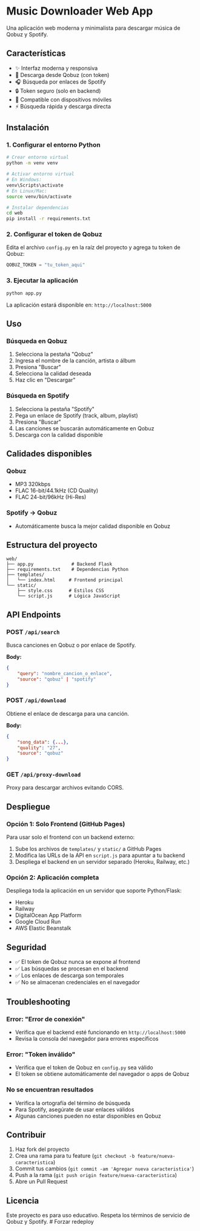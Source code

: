 # Music Downloader Web App

Una aplicación web moderna y minimalista para descargar música de Qobuz y Spotify.

## Características

- ✨ Interfaz moderna y responsiva
- 🎵 Descarga desde Qobuz (con token)
- 🎧 Búsqueda por enlaces de Spotify
- 🔒 Token seguro (solo en backend)
- 📱 Compatible con dispositivos móviles
- ⚡ Búsqueda rápida y descarga directa

## Instalación

### 1. Configurar el entorno Python

```bash
# Crear entorno virtual
python -m venv venv

# Activar entorno virtual
# En Windows:
venv\Scripts\activate
# En Linux/Mac:
source venv/bin/activate

# Instalar dependencias
cd web
pip install -r requirements.txt
```

### 2. Configurar el token de Qobuz

Edita el archivo `config.py` en la raíz del proyecto y agrega tu token de Qobuz:

```python
QOBUZ_TOKEN = "tu_token_aqui"
```

### 3. Ejecutar la aplicación

```bash
python app.py
```

La aplicación estará disponible en: `http://localhost:5000`

## Uso

### Búsqueda en Qobuz
1. Selecciona la pestaña "Qobuz"
2. Ingresa el nombre de la canción, artista o álbum
3. Presiona "Buscar"
4. Selecciona la calidad deseada
5. Haz clic en "Descargar"

### Búsqueda en Spotify
1. Selecciona la pestaña "Spotify"
2. Pega un enlace de Spotify (track, album, playlist)
3. Presiona "Buscar"
4. Las canciones se buscarán automáticamente en Qobuz
5. Descarga con la calidad disponible

## Calidades disponibles

### Qobuz
- MP3 320kbps
- FLAC 16-bit/44.1kHz (CD Quality)
- FLAC 24-bit/96kHz (Hi-Res)

### Spotify → Qobuz
- Automáticamente busca la mejor calidad disponible en Qobuz

## Estructura del proyecto

```
web/
├── app.py              # Backend Flask
├── requirements.txt    # Dependencias Python
├── templates/
│   └── index.html     # Frontend principal
└── static/
    ├── style.css      # Estilos CSS
    └── script.js      # Lógica JavaScript
```

## API Endpoints

### POST `/api/search`
Busca canciones en Qobuz o por enlace de Spotify.

**Body:**
```json
{
    "query": "nombre_cancion_o_enlace",
    "source": "qobuz" | "spotify"
}
```

### POST `/api/download`
Obtiene el enlace de descarga para una canción.

**Body:**
```json
{
    "song_data": {...},
    "quality": "27",
    "source": "qobuz"
}
```

### GET `/api/proxy-download`
Proxy para descargar archivos evitando CORS.

## Despliegue

### Opción 1: Solo Frontend (GitHub Pages)
Para usar solo el frontend con un backend externo:

1. Sube los archivos de `templates/` y `static/` a GitHub Pages
2. Modifica las URLs de la API en `script.js` para apuntar a tu backend
3. Despliega el backend en un servidor separado (Heroku, Railway, etc.)

### Opción 2: Aplicación completa
Despliega toda la aplicación en un servidor que soporte Python/Flask:

- Heroku
- Railway
- DigitalOcean App Platform
- Google Cloud Run
- AWS Elastic Beanstalk

## Seguridad

- ✅ El token de Qobuz nunca se expone al frontend
- ✅ Las búsquedas se procesan en el backend
- ✅ Los enlaces de descarga son temporales
- ✅ No se almacenan credenciales en el navegador

## Troubleshooting

### Error: "Error de conexión"
- Verifica que el backend esté funcionando en `http://localhost:5000`
- Revisa la consola del navegador para errores específicos

### Error: "Token inválido"
- Verifica que el token de Qobuz en `config.py` sea válido
- El token se obtiene automáticamente del navegador o apps de Qobuz

### No se encuentran resultados
- Verifica la ortografía del término de búsqueda
- Para Spotify, asegúrate de usar enlaces válidos
- Algunas canciones pueden no estar disponibles en Qobuz

## Contribuir

1. Haz fork del proyecto
2. Crea una rama para tu feature (`git checkout -b feature/nueva-caracteristica`)
3. Commit tus cambios (`git commit -am 'Agregar nueva caracteristica'`)
4. Push a la rama (`git push origin feature/nueva-caracteristica`)
5. Abre un Pull Request

## Licencia

Este proyecto es para uso educativo. Respeta los términos de servicio de Qobuz y Spotify.
#   F o r z a r   r e d e p l o y  
 